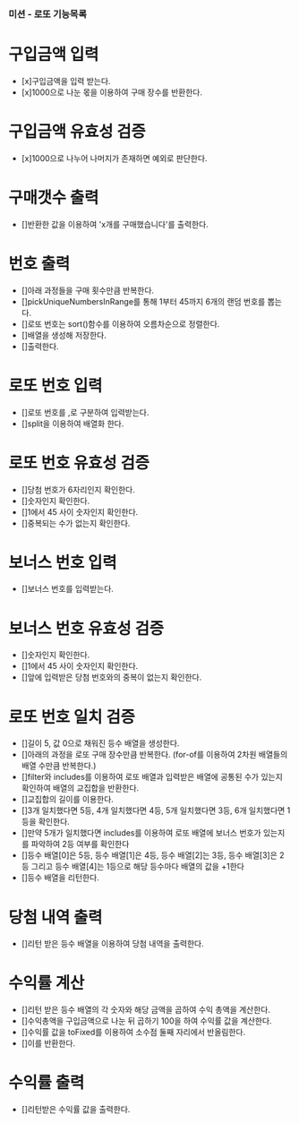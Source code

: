 ### 미션 - 로또 기능목록

# 구입금액 입력
- [x]구입금액을 입력 받는다.
- [x]1000으로 나눈 몫을 이용하여 구매 장수를 반환한다.

# 구입금액 유효성 검증
- [x]1000으로 나누어 나머지가 존재하면 예외로 판단한다.

# 구매갯수 출력
- []반환한 값을 이용하여 'x개를 구매했습니다'를 출력한다. 

# 번호 출력
- []아래 과정들을 구매 횟수만큼 반복한다.
- []pickUniqueNumbersInRange를 통해 1부터 45까지 6개의 랜덤 번호를 뽑는다.
- []로또 번호는 sort()함수를 이용하여 오름차순으로 정렬한다.
- []배열을 생성해 저장한다.
- []출력한다.

# 로또 번호 입력
- []로또 번호를 ,로 구분하여 입력받는다.
- []split을 이용하여 배열화 한다.

# 로또 번호 유효성 검증
- []당첨 번호가 6자리인지 확인한다.
- []숫자인지 확인한다.
- []1에서 45 사이 숫자인지 확인한다.
- []중복되는 수가 없는지 확인한다.

# 보너스 번호 입력 
- []보너스 번호를 입력받는다.

# 보너스 번호 유효성 검증
- []숫자인지 확인한다.
- []1에서 45 사이 숫자인지 확인한다.
- []앞에 입력받은 당첨 번호와의 중복이 없는지 확인한다.

# 로또 번호 일치 검증
- []길이 5, 값 0으로 채워진 등수 배열을 생성한다.
- []아래의 과정을 로또 구매 장수만큼 반복한다. (for-of를 이용하여 2차원 배열들의 배열 수만큼 반복한다.)
- []filter와 includes를 이용하여 로또 배열과 입력받은 배열에 공통된 수가 있는지 확인하여 배열의 교집합을 반환한다.
- []교집합의 길이를 이용한다.
- []3개 일치했다면 5등, 4개 일치했다면 4등, 5개 일치했다면 3등, 6개 일치했다면 1등을 확인한다.
- []만약 5개가 일치했다면 includes를 이용하여 로또 배열에 보너스 번호가 있는지를 파악하여 2등 여부를 확인한다
- []등수 배열[0]은 5등, 등수 배열[1]은 4등, 등수 배열[2]는 3등, 등수 배열[3]은 2등 그리고 등수 배열[4]는 1등으로 해당 등수마다 배열의 값을 +1한다
- []등수 배열을 리턴한다.

# 당첨 내역 출력
- []리턴 받은 등수 배열을 이용하여 당첨 내역을 출력한다.

# 수익률 계산
- []리턴 받은 등수 배열의 각 숫자와 해당 금액을 곱하여 수익 총액을 계산한다.
- []수익총액을 구입금액으로 나눈 뒤 곱하기 100을 하여 수익률 값을 계산한다.
- []수익률 값을 toFixed를 이용하여 소수점 둘째 자리에서 반올림한다.
- []이를 반환한다.

# 수익률 출력
- []리턴받은 수익률 값을 출력한다.


